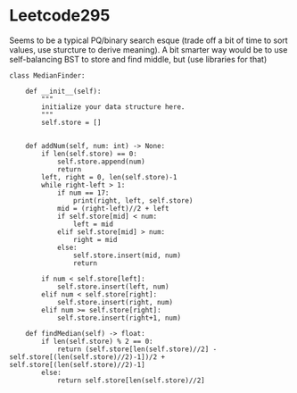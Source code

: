 # Leetcode295
Seems to be a typical PQ/binary search esque (trade off a bit of time to sort values, use sturcture to derive meaning). A bit smarter way would be to use self-balancing BST to store and find middle, but (use libraries for that)

```
class MedianFinder:

    def __init__(self):
        """
        initialize your data structure here.
        """
        self.store = []
        

    def addNum(self, num: int) -> None:
        if len(self.store) == 0:
            self.store.append(num)
            return
        left, right = 0, len(self.store)-1
        while right-left > 1:
            if num == 17:
                print(right, left, self.store)
            mid = (right-left)//2 + left 
            if self.store[mid] < num:
                left = mid
            elif self.store[mid] > num:
                right = mid
            else:
                self.store.insert(mid, num)
                return
        
        if num < self.store[left]:
            self.store.insert(left, num)
        elif num < self.store[right]:
            self.store.insert(right, num)
        elif num >= self.store[right]:
            self.store.insert(right+1, num)

    def findMedian(self) -> float:
        if len(self.store) % 2 == 0:
            return (self.store[len(self.store)//2] - self.store[(len(self.store)//2)-1])/2 + self.store[(len(self.store)//2)-1]
        else:
            return self.store[len(self.store)//2]
```

